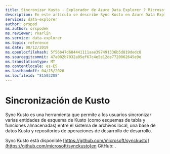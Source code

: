 ```yaml
---
title: Sincronizar Kusto - Explorador de Azure Data Explorer ? Microsoft Docs
description: En este artículo se describe Sync Kusto en Azure Data Explorer.
services: data-explorer
author: orspod
ms.author: orspodek
ms.reviewer: rkarlin
ms.service: data-explorer
ms.topic: reference
ms.date: 08/12/2019
ms.openlocfilehash: 5f56b47d684441111aae397491336b5d819dedc8
ms.sourcegitcommit: 47a002b7032a05ef67c4e5e12de7720062645e9e
ms.translationtype: MT
ms.contentlocale: es-ES
ms.lasthandoff: 04/15/2020
ms.locfileid: "81503288"
---
```

# <a name="sync-kusto"></a>Sincronización de Kusto

Sync Kusto es una herramienta que permite a los usuarios sincronizar varias entidades de esquema de Kusto (como esquemas de tabla y funciones almacenadas) entre el sistema de archivos local, una base de datos Kusto y repositorios de operaciones de desarrollo de desarrollo.

Sync Kusto está disponible [https://github.com/microsoft/synckusto](https://github.com/microsoft/synckusto)en GitHub: .

